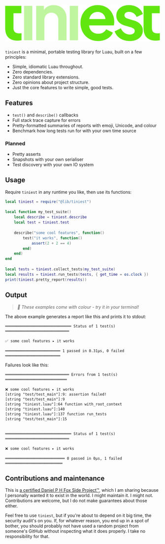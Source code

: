 <h1>
	<img src="github/logo.svg" alt="tiniest">
</h1>

`tiniest` is a minimal, portable testing library for Luau, built on a few principles:

- Simple, idiomatic Luau throughout.
- Zero dependencies.
- Zero standard library extensions.
- Zero opinions about project structure.
- Just the core features to write simple, good tests.

## Features

- `test()` and `describe()` callbacks
- Full stack trace capture for errors
- Pretty-formatted summaries of reports with emoji, Unicode, and colour
- Benchmark how long tests run for with your own time source

### Planned

- Pretty asserts
- Snapshots with your own serialiser
- Test discovery with your own IO system

## Usage

Require `tiniest` in any runtime you like, then use its functions:

```Lua
local tiniest = require("@lib/tiniest")

local function my_test_suite()
	local describe = tiniest.describe
	local test = tiniest.test

	describe("some cool features", function()
		test("it works", function()
			assert(2 + 2 == 4)
		end)
	end)
end

local tests = tiniest.collect_tests(my_test_suite)
local results = tiniest.run_tests(tests, { get_time = os.clock })
print(tiniest.pretty_report(results))
```

## Output

> *🎨 These examples come with colour - try it in your terminal!*

The above example generates a report like this and prints it to stdout:

```
══════════════════════════════ Status of 1 test(s) ═════════════════════════════

✅ some cool features ▸ it works

═════════════════════════ 1 passed in 0.31µs, 0 failed ═════════════════════════
```

Failures look like this:

```
═════════════════════════════ Errors from 1 test(s) ════════════════════════════

❌ some cool features ▸ it works
[string "test/test_main"]:9: assertion failed!
[string "test/test_main"]:9
[string "tiniest.luau"]:64 function with_root_context
[string "tiniest.luau"]:140
[string "tiniest.luau"]:137 function run_tests
[string "test/test_main"]:15


══════════════════════════════ Status of 1 test(s) ═════════════════════════════     

❌ some cool features ▸ it works

═══════════════════════════ 0 passed in 0µs, 1 failed ══════════════════════════
```

## Contributions and maintenance

This is [a certified Daniel P H Fox Side Project™](https://fluff.blog/2024/04/10/i-dont-want-to-be-a-maintainer.html), which I am sharing because I personally wanted it to exist in the world. I might maintain it. I might not.
Contributions are welcome, but I do not make guarantees about those either.

Feel free to use `tiniest`, but if you're about to depend on it big time, the security audit's on you. If, for whatever reason, you end up in a spot of bother, you should probably not have used a random project from someone's GitHub without inspecting what it does properly. I take no responsibility for that.
